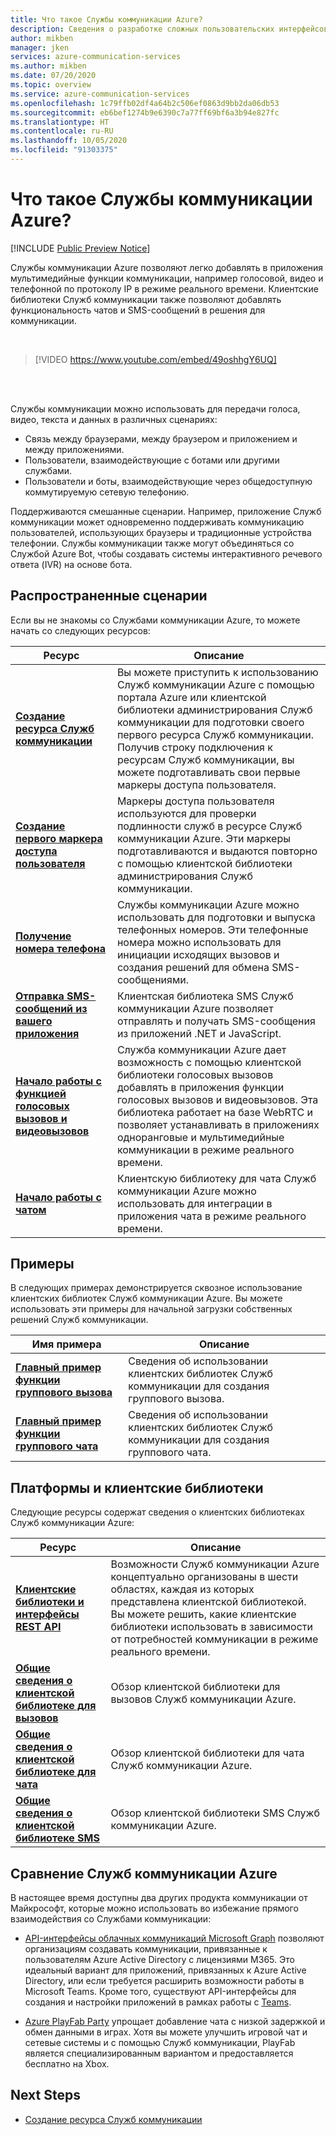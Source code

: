 ```yaml
---
title: Что такое Службы коммуникации Azure?
description: Сведения о разработке сложных пользовательских интерфейсов с коммуникацией в режиме реального времени с помощью Служб коммуникации Azure.
author: mikben
manager: jken
services: azure-communication-services
ms.author: mikben
ms.date: 07/20/2020
ms.topic: overview
ms.service: azure-communication-services
ms.openlocfilehash: 1c79ffb02df4a64b2c506ef0863d9bb2da06db53
ms.sourcegitcommit: eb6bef1274b9e6390c7a77ff69bf6a3b94e827fc
ms.translationtype: HT
ms.contentlocale: ru-RU
ms.lasthandoff: 10/05/2020
ms.locfileid: "91303375"
---
```

# <a name="what-is-azure-communication-services"></a>Что такое Службы коммуникации Azure?

[!INCLUDE [Public Preview Notice](./includes/public-preview-include.md)]

Службы коммуникации Azure позволяют легко добавлять в приложения мультимедийные функции коммуникации, например голосовой, видео и телефонной по протоколу IP в режиме реального времени. Клиентские библиотеки Служб коммуникации также позволяют добавлять функциональность чатов и SMS-сообщений в решения для коммуникации.

<br>

> [!VIDEO https://www.youtube.com/embed/49oshhgY6UQ]

<br>
<br>

Службы коммуникации можно использовать для передачи голоса, видео, текста и данных в различных сценариях:

- Связь между браузерами, между браузером и приложением и между приложениями.
- Пользователи, взаимодействующие с ботами или другими службами.
- Пользователи и боты, взаимодействующие через общедоступную коммутируемую сетевую телефонию.

Поддерживаются смешанные сценарии. Например, приложение Служб коммуникации может одновременно поддерживать коммуникацию пользователей, использующих браузеры и традиционные устройства телефонии. Службы коммуникации также могут объединяться со Службой Azure Bot, чтобы создавать системы интерактивного речевого ответа (IVR) на основе бота.

## <a name="common-scenarios"></a>Распространенные сценарии

Если вы не знакомы со Службами коммуникации Azure, то можете начать со следующих ресурсов:
<br>

| Ресурс                               |Описание                           |
|---                                    |---                                   |
|**[Создание ресурса Служб коммуникации](./quickstarts/create-communication-resource.md)**|Вы можете приступить к использованию Служб коммуникации Azure с помощью портала Azure или клиентской библиотеки администрирования Служб коммуникации для подготовки своего первого ресурса Служб коммуникации. Получив строку подключения к ресурсам Служб коммуникации, вы можете подготавливать свои первые маркеры доступа пользователя.|
|**[Создание первого маркера доступа пользователя](./quickstarts/access-tokens.md)**|Маркеры доступа пользователя используются для проверки подлинности служб в ресурсе Служб коммуникации Azure. Эти маркеры подготавливаются и выдаются повторно с помощью клиентской библиотеки администрирования Служб коммуникации.|
|**[Получение номера телефона](./quickstarts/telephony-sms/get-phone-number.md)**|Службы коммуникации Azure можно использовать для подготовки и выпуска телефонных номеров. Эти телефонные номера можно использовать для инициации исходящих вызовов и создания решений для обмена SMS-сообщениями.|
|**[Отправка SMS-сообщений из вашего приложения](./quickstarts/telephony-sms/send.md)**|Клиентская библиотека SMS Служб коммуникации Azure позволяет отправлять и получать SMS-сообщения из приложений .NET и JavaScript.|
|**[Начало работы с функцией голосовых вызовов и видеовызовов](./quickstarts/voice-video-calling/getting-started-with-calling.md)**| Служба коммуникации Azure дает возможность с помощью клиентской библиотеки голосовых вызовов добавлять в приложения функции голосовых вызовов и видеовызовов. Эта библиотека работает на базе WebRTC и позволяет устанавливать в приложениях одноранговые и мультимедийные коммуникации в режиме реального времени.|
|**[Начало работы с чатом](./quickstarts/chat/get-started.md)**|Клиентскую библиотеку для чата Служб коммуникации Azure можно использовать для интеграции в приложения чата в режиме реального времени.|


## <a name="samples"></a>Примеры

В следующих примерах демонстрируется сквозное использование клиентских библиотек Служб коммуникации Azure. Вы можете использовать эти примеры для начальной загрузки собственных решений Служб коммуникации.
<br>

| Имя примера                               | Описание                           |
|---                                    |---                                   |
|**[Главный пример функции группового вызова](./samples/calling-hero-sample.md)**|Сведения об использовании клиентских библиотек Служб коммуникации для создания группового вызова.|
|**[Главный пример функции группового чата](./samples/chat-hero-sample.md)**|Сведения об использовании клиентских библиотек Служб коммуникации для создания группового чата.|


## <a name="platforms-and-client-libraries"></a>Платформы и клиентские библиотеки

Следующие ресурсы содержат сведения о клиентских библиотеках Служб коммуникации Azure:

| Ресурс                               | Описание                           |
|---                                    |---                                   |
|**[Клиентские библиотеки и интерфейсы REST API](./concepts/sdk-options.md)**|Возможности Служб коммуникации Azure концептуально организованы в шести областях, каждая из которых представлена клиентской библиотекой. Вы можете решить, какие клиентские библиотеки использовать в зависимости от потребностей коммуникации в режиме реального времени.|
|**[Общие сведения о клиентской библиотеке для вызовов](./concepts/voice-video-calling/calling-sdk-features.md)**|Обзор клиентской библиотеки для вызовов Служб коммуникации Azure.|
|**[Общие сведения о клиентской библиотеке для чата](./concepts/chat/sdk-features.md)**|Обзор клиентской библиотеки для чата Служб коммуникации Azure.|
|**[Общие сведения о клиентской библиотеке SMS](./concepts/telephony-sms/sdk-features.md)**|Обзор клиентской библиотеки SMS Служб коммуникации Azure.|

## <a name="compare-azure-communication-services"></a>Сравнение Служб коммуникации Azure

В настоящее время доступны два других продукта коммуникации от Майкрософт, которые можно использовать во избежание прямого взаимодействия со Службами коммуникации:

 - [API-интерфейсы облачных коммуникаций Microsoft Graph](https://docs.microsoft.com/graph/cloud-communications-concept-overview) позволяют организациям создавать коммуникации, привязанные к пользователям Azure Active Directory с лицензиями M365. Это идеальный вариант для приложений, привязанных к Azure Active Directory, или если требуется расширить возможности работы в Microsoft Teams. Кроме того, существуют API-интерфейсы для создания и настройки приложений в рамках работы с [Teams](https://docs.microsoft.com/microsoftteams/platform/?view=msteams-client-js-latest&preserve-view=true).

 - [Azure PlayFab Party](https://docs.microsoft.com/gaming/playfab/features/multiplayer/networking/) упрощает добавление чата с низкой задержкой и обмен данными в играх. Хотя вы можете улучшить игровой чат и сетевые системы и с помощью Служб коммуникации, PlayFab является специализированным вариантом и предоставляется бесплатно на Xbox.


## <a name="next-steps"></a>Next Steps

 - [Создание ресурса Служб коммуникации](./quickstarts/create-communication-resource.md)
